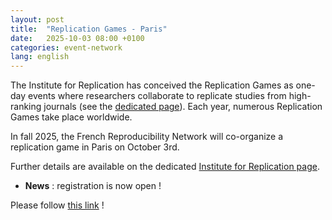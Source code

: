 ```yaml
---
layout: post
title:  "Replication Games - Paris"
date:   2025-10-03 08:00 +0100
categories: event-network
lang: english
---
```


The Institute for Replication has conceived the Replication Games as one-day events where researchers collaborate to replicate studies from high-ranking journals (see the [dedicated page](https://i4replication.org/blog%20Games.html)). Each year, numerous Replication Games take place worldwide.

In fall 2025, the French Reproducibility Network will co-organize a replication game in Paris on October 3rd.

Further details are available on the dedicated [Institute for Replication page](https://i4replication.org/games.html).

* **News** : registration is now open !

Please follow [this link](https://www.surveymonkey.ca/r/Replication_Games_Paris_2025)  !
